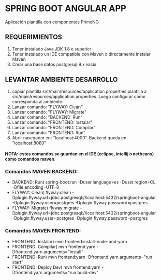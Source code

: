 
# SPRING BOOT ANGULAR APP
Aplicación plantilla con componentes PrimeNG

## REQUERIMIENTOS
1) Tener instalado Java JDK 1.8 o superior
2) Tener instalado un IDE compatible con Maven o directamente instalar Maven
3) Crear una base datos postgresql 9.x vacía

## LEVANTAR AMBIENTE DESARROLLO
1) copiar plantilla src/main/resources/application.properties.plantilla a src/main/resources/application.properties. Luego configurar como corresponda al ambiente.
2) Lanzar comando: "FLYWAY: Clean"
3) Lanzar comando: "FLYWAY: Migrate"
4) Lanzar comando: "BACKEND: Run"
5) Lanzar comando: "FRONTEND: Instalar"
6) Lanzar comando: "FRONTEND: Compilar"
7) Lanzar comando: "FRONTEND: Run"
8) Abrir navegador en: "localhost:4000". Backend queda en "localhost:8080"

#### NOTA: estos comandos se guardan en el IDE (eclipse, intellij o netbeans) como comandos maven.

### Comandos MAVEN BACKEND:
* BACKEND: Run) spring-boot:run -Duser.language=es -Duser.region=CL -Dfile.encoding=UTF-8
* FLYWAY: Clean) flyway:clean -Dplugin.flyway.url=jdbc:postgresql://localhost:5432/springboot-angular -Dplugin.flyway.user=postgres -Dplugin.flyway.password=postgres
* FLYWAY: Migrate) flyway:migrate -Dplugin.flyway.url=jdbc:postgresql://localhost:5432/springboot-angular -Dplugin.flyway.user=postgres -Dplugin.flyway.password=postgres


### Comandos MAVEN FRONTEND:
* FRONTEND: Instalar) mvn frontend:install-node-and-yarn
* FRONTEND: Compilar) mvn frontend:yarn -Dfrontend.yarn.arguments="install"
* FRONTEND: Run) mvn frontend:yarn -Dfrontend.yarn.arguments="run start"
* FRONTEND: Deploy Dev) mvn frontend:yarn -Dfrontend.yarn.arguments="run build-dev" 



